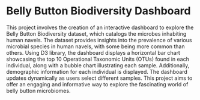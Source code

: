 # Belly Button Biodiversity Dashboard
This project involves the creation of an interactive dashboard to explore the Belly Button Biodiversity dataset, which catalogs the microbes inhabiting human navels. The dataset provides insights into the prevalence of various microbial species in human navels, with some being more common than others. Using D3 library, the dashboard displays a horizontal bar chart showcasing the top 10 Operational Taxonomic Units (OTUs) found in each individual, along with a bubble chart illustrating each sample. Additionally, demographic information for each individual is displayed. The dashboard updates dynamically as users select different samples. This project aims to offer an engaging and informative way to explore the fascinating world of belly button microbiomes.
